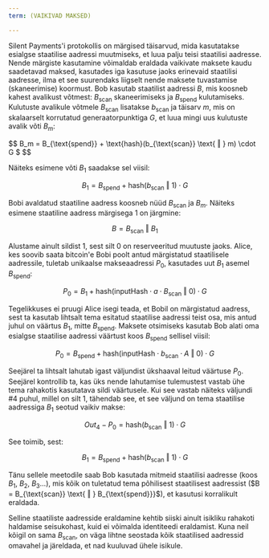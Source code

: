 ```yaml
---
term: (VAIKIVAD MAKSED)

---
```

Silent Payments'i protokollis on märgised täisarvud, mida kasutatakse esialgse staatilise aadressi muutmiseks, et luua palju teisi staatilisi aadresse. Nende märgiste kasutamine võimaldab eraldada vaikivate maksete kaudu saadetavad maksed, kasutades iga kasutuse jaoks erinevaid staatilisi aadresse, ilma et see suurendaks liigselt nende maksete tuvastamise (skaneerimise) koormust. Bob kasutab staatilist aadressi $B$, mis koosneb kahest avalikust võtmest: $B_{\text{scan}}$ skaneerimiseks ja $B_{\text{spend}}$ kulutamiseks. Kulutuste avalikule võtmele $B_{\text{scan}}$ lisatakse $b_{\text{scan}}$ ja täisarv $m$, mis on skalaarselt korrutatud generaatorpunktiga $G$, et luua mingi uus kulutuste avalik võti $B_m$:

$$ B_m = B_{\text{spend}} + \text{hash}(b_{\text{scan}} \text{ ‖ } m) \cdot G $ $$

Näiteks esimene võti $B_1$ saadakse sel viisil:

$$ B_1 = B_{\text{spend}} + \text{hash}(b_{\text{scan}} \text{ ‖ } 1) \cdot G $$

Bobi avaldatud staatiline aadress koosneb nüüd $B_{\text{scan}}$ ja $B_m$. Näiteks esimene staatiline aadress märgisega $1$ on järgmine:

$$ B = B_{\text{scan}} \text{ ‖ } B_1 $$

Alustame ainult sildist $1$, sest silt $0$ on reserveeritud muutuste jaoks. Alice, kes soovib saata bitcoin'e Bobi poolt antud märgistatud staatilisele aadressile, tuletab unikaalse makseaadressi $P_0$, kasutades uut $B_1$ asemel $B_{\text{spend}}$:

$$ P_0 = B_1 + \text{hash}(\text{inputHash} \cdot a \cdot B_{\text{scan}} \text{ ‖ } 0) \cdot G $$

Tegelikkuses ei pruugi Alice isegi teada, et Bobil on märgistatud aadress, sest ta kasutab lihtsalt tema esitatud staatilise aadressi teist osa, mis antud juhul on väärtus $B_1$, mitte $B_{\text{spend}}$. Maksete otsimiseks kasutab Bob alati oma esialgse staatilise aadressi väärtust koos $B_{\text{spend}}$ sellisel viisil:

$$ P_0 = B_{\text{spend}} + \text{hash}(\text{inputHash} \cdot b_{\text{scan}} \cdot A \text{ ‖ } 0) \cdot G $$

Seejärel ta lihtsalt lahutab igast väljundist ükshaaval leitud väärtuse $P_0$. Seejärel kontrollib ta, kas üks nende lahutamise tulemustest vastab ühe tema rahakotis kasutatava sildi väärtusele. Kui see vastab näiteks väljundi #4 puhul, millel on silt $1$, tähendab see, et see väljund on tema staatilise aadressiga $B_1$ seotud vaikiv makse:

$$ Out_4 - P_0 = \text{hash}(b_{\text{scan}} \text{ ‖ } 1) \cdot G $$

See toimib, sest:

$$ B_1 = B_{\text{spend}} + \text{hash}(b_{\text{scan}} \text{ ‖ } 1) \cdot G $$

Tänu sellele meetodile saab Bob kasutada mitmeid staatilisi aadresse (koos $B_1$, $B_2$, $B_3$...), mis kõik on tuletatud tema põhilisest staatilisest aadressist ($B = B_{\text{scan}} \text{ ‖ } B_{\text{spend}}}$), et kasutusi korralikult eraldada.

Selline staatiliste aadresside eraldamine kehtib siiski ainult isikliku rahakoti haldamise seisukohast, kuid ei võimalda identiteedi eraldamist. Kuna neil kõigil on sama $B_{\text{scan}}$, on väga lihtne seostada kõik staatilised aadressid omavahel ja järeldada, et nad kuuluvad ühele isikule.